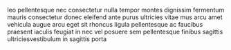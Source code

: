 leo pellentesque nec consectetur nulla tempor montes dignissim fermentum mauris
consectetur donec eleifend ante purus ultricies vitae mus arcu amet vehicula
augue arcu eget sit rhoncus ligula pellentesque ac faucibus praesent iaculis
feugiat in nec vel posuere sem pellentesque finibus sagittis
ultriciesvestibulum in sagittis porta